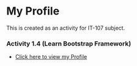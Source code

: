 # My Profile

This is created as an activity for IT-107 subject.

### Activity 1.4 (Learn Bootstrap Framework)  

- [Click here to view my Profile](https://rommelminguez.github.io/) 